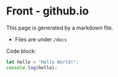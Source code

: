 # Front - github.io

This page is generated by a markdown file.

* Files are under `/docs`

Code block:

```javascript
let hello = "Hello World!";
console.log(hello);
```